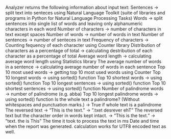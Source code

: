 Analyzer returns the following information about input text:
	Sentences -> split text into senteces using Natural Language Toolkit (suite of libraries and programs in Python for Natural Language Processing Tasks)
	Words -> split sentences into single list of words and leaving only alphanumeric characters in each word
	Number of characters -> number of characters in text except spaces
	Number of words -> number of words in text
	Number of sentences -> number of senteces in text
	Frequency of characters -> Counting fequency of each character using Counter library 
	Distribution of characters as a percentage of total -> calculating destribution of each character as a percentage of total
	Average word length -> calculating average word length using Statistics library
	The average number of words in a sentence -> calculating average number of words in each sentence
	Top 10 most used words -> getting top 10 most used words using Counter
	Top 10 longest words -> using sorted() function
	Top 10 shortest words -> using sorted() function
	Top 10 longest sentences -> using sorted() function
	Top 10 shortest sentences -> using sorted() function
	Number of palindrome words -> number of palindrome (e.g. abba)
	Top 10 longest palindrome words -> using sorted() function
	Is the whole text a palindrome? (Without whitespaces and punctuation marks.) -> True if whole text is a palindrome
	The reversed text -> “This is the text.” -> ”.txet desrever ehT”
	The reversed text but the character order in words kept intact. -> “This is the text.” -> ”text. the is This”
	The time it took to process the text in ms
	Date and time when the report was generated.
	calculation works for UTF8 encoded text as well.